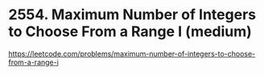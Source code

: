 # 2554. Maximum Number of Integers to Choose From a Range I (medium)

https://leetcode.com/problems/maximum-number-of-integers-to-choose-from-a-range-i
